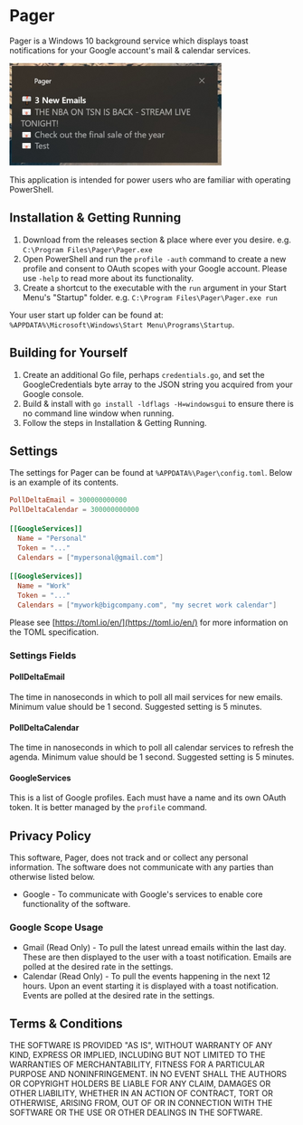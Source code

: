 # Pager

Pager is a Windows 10 background service which displays toast notifications for your Google account's mail & calendar 
services.

![Screenshot](./Screenshot%201.jpg)

This application is intended for power users who are familiar with operating PowerShell.

## Installation & Getting Running

1. Download from the releases section & place where ever you desire. 
   e.g. `C:\Program Files\Pager\Pager.exe`
2. Open PowerShell and run the `profile -auth` command to create a new profile and consent to OAuth scopes with your 
   Google account. Please use `-help` to read more about its functionality.
3. Create a shortcut to the executable with the `run` argument in your Start Menu's "Startup" folder.
   e.g. `C:\Program Files\Pager\Pager.exe run`

Your user start up folder can be found at: `%APPDATA%\Microsoft\Windows\Start Menu\Programs\Startup`.

## Building for Yourself

1. Create an additional Go file, perhaps `credentials.go`, and set the GoogleCredentials byte array to the JSON string
you acquired from your Google console.
2. Build & install with `go install -ldflags -H=windowsgui` to ensure there is no command line window when running.
3. Follow the steps in Installation & Getting Running.

## Settings

The settings for Pager can be found at `%APPDATA%\Pager\config.toml`. Below is an example of its contents.

```toml
PollDeltaEmail = 300000000000
PollDeltaCalendar = 300000000000

[[GoogleServices]]
  Name = "Personal"
  Token = "..."
  Calendars = ["mypersonal@gmail.com"]

[[GoogleServices]]
  Name = "Work"
  Token = "..."
  Calendars = ["mywork@bigcompany.com", "my secret work calendar"]
```

Please see [https://toml.io/en/](https://toml.io/en/) for more information on the TOML specification.

### Settings Fields

#### PollDeltaEmail

The time in nanoseconds in which to poll all mail services for new emails. Minimum value should be 1 second. Suggested
setting is 5 minutes.

#### PollDeltaCalendar

The time in nanoseconds in which to poll all calendar services to refresh the agenda. Minimum value should be 1 second.
Suggested setting is 5 minutes.

#### GoogleServices

This is a list of Google profiles. Each must have a name and its own OAuth token. It is better managed by the `profile`
command.

## Privacy Policy

This software, Pager, does not track and or collect any personal information. The software does not communicate with 
any parties than otherwise listed below.

 * Google - To communicate with Google's services to enable core functionality of the software.

### Google Scope Usage

 * Gmail (Read Only) - To pull the latest unread emails within the last day. These are then displayed to the user with a
   toast notification. Emails are polled at the desired rate in the settings.
 * Calendar (Read Only) - To pull the events happening in the next 12 hours. Upon an event starting it is displayed with
   a toast notification. Events are polled at the desired rate in the settings.

## Terms & Conditions

THE SOFTWARE IS PROVIDED "AS IS", WITHOUT WARRANTY OF ANY KIND, EXPRESS OR
IMPLIED, INCLUDING BUT NOT LIMITED TO THE WARRANTIES OF MERCHANTABILITY,
FITNESS FOR A PARTICULAR PURPOSE AND NONINFRINGEMENT. IN NO EVENT SHALL THE
AUTHORS OR COPYRIGHT HOLDERS BE LIABLE FOR ANY CLAIM, DAMAGES OR OTHER
LIABILITY, WHETHER IN AN ACTION OF CONTRACT, TORT OR OTHERWISE, ARISING FROM,
OUT OF OR IN CONNECTION WITH THE SOFTWARE OR THE USE OR OTHER DEALINGS IN THE
SOFTWARE.

